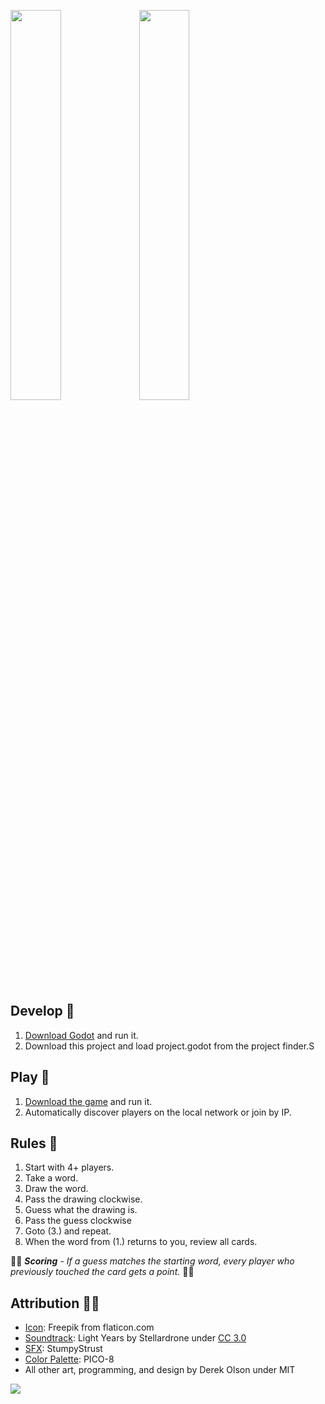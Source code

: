 <img src="https://img.itch.zone/aW1hZ2UvNTY4NDU4LzMwODM2MzYucG5n/794x1000/G49EOR.png" width="40%" height="40%" /> <img src="https://img.itch.zone/aW1hZ2UvNTY4NDU4LzMwNzgwMTgucG5n/original/1Rljmq.png" width="40%"  height="40%" />

## Develop 📁
1. [Download Godot](https://godotengine.org/download/) and run it.
2. Download this project and load project.godot from the project finder.S

## Play 🎲
1. [Download the game](https://derac.itch.io/artparty) and run it.
2. Automatically discover players on the local network or join by IP.

## Rules 📜
1. Start with 4+ players.
2. Take a word.
3. Draw the word.
4. Pass the drawing clockwise.
5. Guess what the drawing is.
6. Pass the guess clockwise
7. Goto (3.) and repeat.
8. When the word from (1.) returns to you, review all cards.

💯💯 _**Scoring** -
If a guess matches the starting word, every player who previously touched the card gets a point._ 💯💯

## Attribution 🙏🏻
- [Icon](https://www.flaticon.com/free-icon/palette_2492988): Freepik from flaticon.com
- [Soundtrack](https://freemusicarchive.org/music/Stellardrone/Light_Years_1227): Light Years by Stellardrone under [CC 3.0](https://creativecommons.org/licenses/by/3.0/)
- [SFX](https://opengameart.org/content/ui-sounds): StumpyStrust
- [Color Palette](https://lospec.com/palette-list/pico-8): PICO-8
- All other art, programming, and design by Derek Olson under MIT

<img src="https://github.com/derac/Art-Party/blob/master/Assets/Icons/icon_192.png" />